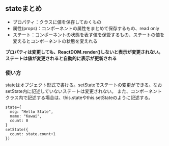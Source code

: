## stateまとめ
- プロパティ：クラスに値を保存しておくもの
- 属性(props)：コンポーネントの属性をまとめて保存するもの、read only
- ステート：コンポーネントの状態を表す値を保管するもの、ステートの値を変えるとコンポーネントの状態を変えれる

**プロパティは変更しても、ReactDOM.render()しないと表示が変更されない。ステートは値が変更されると自動的に表示が更新される**

### 使い方
stateはオブジェクト形式で書ける。setStateでステートの変更ができる。なおsetState内に記述していないステートは変更されない。
また、コンポーネントクラス内で記述する場合は、this.stateやthis.setStateのように記述する。
```
state={
  msg: "Hello State",
  name: "Kawai",
  count: 0
}
setState({
  count: state.count+1
})
```
